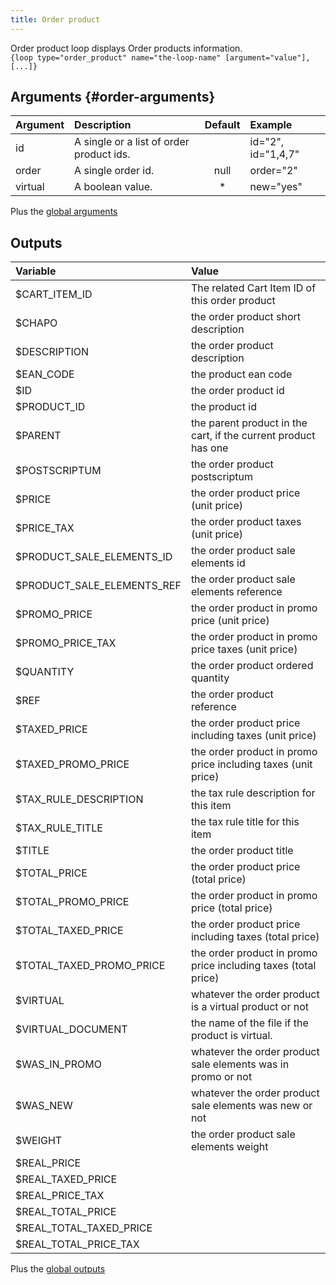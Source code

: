 ```yaml
---
title: Order product
---
```


Order product loop displays Order products information.  
`{loop type="order_product" name="the-loop-name" [argument="value"], [...]}`

## Arguments {#order-arguments}

| Argument | Description                              | Default | Example            |
|----------|:-----------------------------------------|:-------:|:-------------------|
| id       | A single or a list of order product ids. |         | id="2", id="1,4,7" |
| order    | A single order id.                       |  null   | order="2"          |
| virtual  | A boolean value.                         |   *     | new="yes"          |

Plus the [global arguments](./global_arguments)

## Outputs

| Variable                   | Value                                                          |
|:---------------------------|:---------------------------------------------------------------|
| $CART_ITEM_ID              | The related Cart Item ID of this order product                 |
| $CHAPO                     | the order product short description                            |
| $DESCRIPTION               | the order product description                                  |
| $EAN_CODE                  | the product ean code                                           |
| $ID                        | the order product id                                           |
| $PRODUCT_ID                | the product id                                           |
| $PARENT                    | the parent product in the cart, if the current product has one |
| $POSTSCRIPTUM              | the order product postscriptum                                 |
| $PRICE                     | the order product price (unit price)                           |
| $PRICE_TAX                 | the order product taxes (unit price)                           |
| $PRODUCT_SALE_ELEMENTS_ID  | the order product sale elements id                      |
| $PRODUCT_SALE_ELEMENTS_REF | the order product sale elements reference                      |
| $PROMO_PRICE               | the order product in promo price (unit price)                  |
| $PROMO_PRICE_TAX           | the order product in promo price taxes (unit price)            |
| $QUANTITY                  | the order product ordered quantity                             |
| $REF                       | the order product reference                                    |
| $TAXED_PRICE               | the order product price including taxes (unit price)           |
| $TAXED_PROMO_PRICE         | the order product in promo price including taxes (unit price)  |
| $TAX_RULE_DESCRIPTION      | the tax rule description for this item                         |
| $TAX_RULE_TITLE            | the tax rule title for this item                               |
| $TITLE                     | the order product title                                        |
| $TOTAL_PRICE               | the order product price (total price)                          |
| $TOTAL_PROMO_PRICE         | the order product in promo price (total price)                 |
| $TOTAL_TAXED_PRICE         | the order product price including taxes (total price)          |
| $TOTAL_TAXED_PROMO_PRICE   | the order product in promo price including taxes (total price) |
| $VIRTUAL                   | whatever the order product is a virtual product or not         |
| $VIRTUAL_DOCUMENT          | the name of the file if the product is virtual.                |
| $WAS_IN_PROMO              | whatever the order product sale elements was in promo or not   |
| $WAS_NEW                   | whatever the order product sale elements was new or not        |
| $WEIGHT                    | the order product sale elements weight                         |
| $REAL_PRICE                |                                                                |
| $REAL_TAXED_PRICE          |                                                                |
| $REAL_PRICE_TAX            |                                                                |
| $REAL_TOTAL_PRICE          |                                                                |
| $REAL_TOTAL_TAXED_PRICE    |                                                                |
| $REAL_TOTAL_PRICE_TAX      |                                                                |

Plus the [global outputs](./global_outputs)
